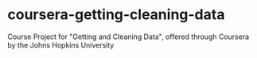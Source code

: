 coursera-getting-cleaning-data
==============================

Course Project for "Getting and Cleaning Data", offered through Coursera by the Johns Hopkins University
